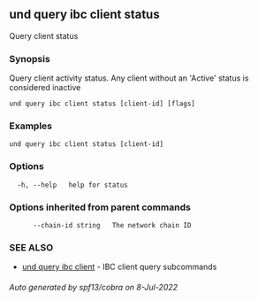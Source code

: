 ## und query ibc client status

Query client status

### Synopsis

Query client activity status. Any client without an 'Active' status is considered inactive

```
und query ibc client status [client-id] [flags]
```

### Examples

```
und query ibc client status [client-id]
```

### Options

```
  -h, --help   help for status
```

### Options inherited from parent commands

```
      --chain-id string   The network chain ID
```

### SEE ALSO

* [und query ibc client](und_query_ibc_client.md)	 - IBC client query subcommands

###### Auto generated by spf13/cobra on 8-Jul-2022
